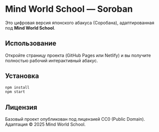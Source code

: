 # Mind World School — Soroban

Это цифровая версия японского абакуса (Соробана), адаптированная под **Mind World School**.

## Использование
Откройте страницу проекта (GitHub Pages или Netlify) и вы получите полностью рабочий интерактивный абакус.

## Установка
```bash
npm install
npm start
```

## Лицензия
Базовый проект опубликован под лицензией CC0 (Public Domain).  
Адаптация © 2025 Mind World School.
